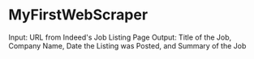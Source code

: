 # MyFirstWebScraper
Input: URL from Indeed's Job Listing Page
Output: Title of the Job, Company Name, Date the Listing was Posted, and Summary of the Job
